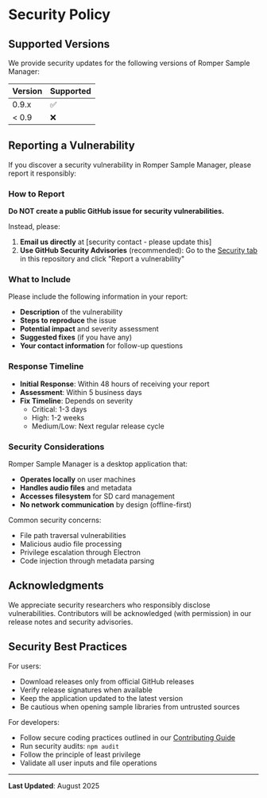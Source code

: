 # Security Policy

## Supported Versions

We provide security updates for the following versions of Romper Sample Manager:

| Version | Supported          |
| ------- | ------------------ |
| 0.9.x   | :white_check_mark: |
| < 0.9   | :x:                |

## Reporting a Vulnerability

If you discover a security vulnerability in Romper Sample Manager, please report it responsibly:

### How to Report

**Do NOT create a public GitHub issue for security vulnerabilities.**

Instead, please:

1. **Email us directly** at [security contact - please update this]
2. **Use GitHub Security Advisories** (recommended): Go to the [Security tab](https://github.com/peteb4ker/romper/security/advisories) in this repository and click "Report a vulnerability"

### What to Include

Please include the following information in your report:

- **Description** of the vulnerability
- **Steps to reproduce** the issue
- **Potential impact** and severity assessment
- **Suggested fixes** (if you have any)
- **Your contact information** for follow-up questions

### Response Timeline

- **Initial Response**: Within 48 hours of receiving your report
- **Assessment**: Within 5 business days
- **Fix Timeline**: Depends on severity
  - Critical: 1-3 days
  - High: 1-2 weeks  
  - Medium/Low: Next regular release cycle

### Security Considerations

Romper Sample Manager is a desktop application that:

- **Operates locally** on user machines
- **Handles audio files** and metadata
- **Accesses filesystem** for SD card management
- **No network communication** by design (offline-first)

Common security concerns:
- File path traversal vulnerabilities
- Malicious audio file processing
- Privilege escalation through Electron
- Code injection through metadata parsing

## Acknowledgments

We appreciate security researchers who responsibly disclose vulnerabilities. Contributors will be acknowledged (with permission) in our release notes and security advisories.

## Security Best Practices

For users:
- Download releases only from official GitHub releases
- Verify release signatures when available
- Keep the application updated to the latest version
- Be cautious when opening sample libraries from untrusted sources

For developers:
- Follow secure coding practices outlined in our [Contributing Guide](CONTRIBUTING.md)
- Run security audits: `npm audit`
- Follow the principle of least privilege
- Validate all user inputs and file operations

---

**Last Updated**: August 2025